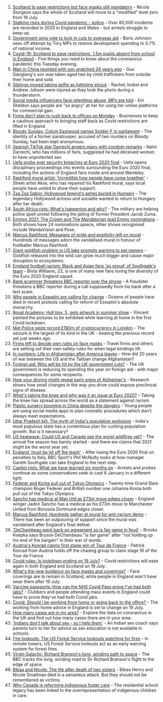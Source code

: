 1. [Scotland to ease restrictions but face masks still mandatory](https://www.bbc.co.uk/news/uk-scotland-57820417) - Nicola Sturgeon says the whole of Scotland will move to a "modified" level zero from 19 July.
2. [Stalking rises during Covid pandemic - police](https://www.bbc.co.uk/news/uk-57407353) - Over 80,000 incidents are recorded in 2020 in England and Wales - but arrests struggle to keep up.
3. [Government wins vote to lock in cuts to overseas aid](https://www.bbc.co.uk/news/uk-politics-57826111) - Boris Johnson sees off attempt by Tory MPs to restore development spending to 0.7% of national income.
4. [Covid-19: Scotland to ease restrictions, 1.5m pupils absent from school in England](https://www.bbc.co.uk/news/uk-57824297) - Five things you need to know about the coronavirus pandemic this Tuesday evening.
5. [Man in China reunited with son snatched 24 years ago](https://www.bbc.co.uk/news/world-asia-china-57815491) - Guo Gangtang's son was taken aged two by child traffickers from outside their home and sold.
6. [Siblings injured taking selfie as lightning struck](https://www.bbc.co.uk/news/uk-england-london-57825759) - Rachel, Isobel and Andrew Jobson were injured as they took the photo during a thunderstorm.
7. [Social media influencers face relentless abuse, MPs are told](https://www.bbc.co.uk/news/entertainment-arts-57823716) - Em Sheldon says people are "so angry" at her for using her online platforms for commercial gain.
8. [Firms don't plan to rush back to offices on Monday](https://www.bbc.co.uk/news/business-57820706) - Businesses to keep a cautious approach to bringing staff back as Covid restrictions are lifted in England.
9. [Bloody Sunday: Colum Eastwood names Soldier F in parliament](https://www.bbc.co.uk/news/uk-northern-ireland-57825284) - The identity of a former paratrooper, accused of two murders on Bloody Sunday, had been kept anonymous.
10. [Spanish TikTok star Darrechi angers many with condom remarks](https://www.bbc.co.uk/news/world-europe-57819721) - Naim Darrechi, who has millions of fans, suggested he had deceived women to have unprotected sex.
11. [Uefa probe over security breaches at Euro 2020 final](https://www.bbc.co.uk/sport/football/57823364) - Uefa opens disciplinary proceedings into events surrounding the Euro 2020 final, including the actions of England fans inside and around Wembley.
12. [Rashford mural artist: 'Incredible how people have come together'](https://www.bbc.co.uk/news/uk-57822845) - Street artist Akse, who has repaired his Rashford mural, says local people have united to show their support.
13. [Zsa Zsa Gabor: Hollywood legend's ashes buried in Hungary](https://www.bbc.co.uk/news/world-europe-57826835) - The legendary Hollywood actress and socialite wanted to return to Hungary after her death.
14. [South Africa riots: What's happening and why?](https://www.bbc.co.uk/news/world-africa-57828581) - The military are helping police quell unrest following the jailing of former President Jacob Zuma.
15. [Emmys 2021: The Crown and The Mandalorian lead Emmy nominations](https://www.bbc.co.uk/news/entertainment-arts-57806729) - Both shows have 24 nominations apiece, other shows recognised include WandaVision and Pose.
16. [Marcus Rashford: Messages of pride and positivity left on mural](https://www.bbc.co.uk/news/uk-england-manchester-57819446) - Hundreds of messages adorn the vandalised mural in honour of footballer Marcus Rashford.
17. [Giant goldfish problem in US lake prompts warning to pet owners](https://www.bbc.co.uk/news/world-us-canada-57816922) - Goldfish released into the wild can grow much bigger and cause major disruption to ecosystems.
18. [England football racism: Black and Asian fans 'so proud' of Southgate's team](https://www.bbc.co.uk/news/newsbeat-57803412) - Binta Williams, 22, is one of many new fans loving the diversity of the Euro 2020 England squad.
19. [Bank scammer threatens BBC reporter over the phone](https://www.bbc.co.uk/news/uk-england-northamptonshire-57809349) - A fraudster threatens a BBC reporter during a call supposedly from his bank after a text scam.
20. [Why people in Eswatini are calling for change](https://www.bbc.co.uk/news/world-africa-57807153) - Dozens of people have died in recent protests calling for reform of Eswatini's absolute monarchy.
21. [Royal Academy: Hull boy, 5, gets artwork in summer show](https://www.bbc.co.uk/news/uk-england-humber-57819211) - Vincent painted the pictures to be exhibited while learning at home in the first Covid lockdown.
22. [Met Police seize record £180m of cryptocurrency in London](https://www.bbc.co.uk/news/uk-england-london-57816644) - The seizure is the largest of its kind in the UK - beating the previous record set just weeks ago.
23. [Firms left to decide own rules on face masks](https://www.bbc.co.uk/news/business-57677159) - Travel firms and others are setting out their own safety rules for when legal bindings lift.
24. [In numbers: Life in Afghanistan after America leaves](https://www.bbc.co.uk/news/world-asia-57767067) - How did 20 years of war between the US and the Taliban change Afghanistan?
25. [Foreign aid: Who will be hit by the UK government cuts?](https://www.bbc.co.uk/news/57362816) - The UK government is reducing its spending this year on foreign aid - with major consequences for some recipients.
26. [How your driving might reveal early signs of Alzheimer's](https://www.bbc.co.uk/news/business-57670006) - Research shows how small changes in the way you drive could expose preclinical signs of disease.
27. [What's taking the knee and why was it an issue at Euro 2020?](https://www.bbc.co.uk/news/explainers-53098516) - Taking the knee has spread across the world as a statement against racism.
28. [Plastic surgery booming in China despite the dangers](https://www.bbc.co.uk/news/world-asia-china-57691525) - Young people are using social media apps to plan cosmetic procedures which don't always meet expectations.
29. [Uttar Pradesh bill: The myth of India's population explosion](https://www.bbc.co.uk/news/world-asia-india-57801764) - India's most populous state has a contentious plan for curbing population growth. But is it necessary?
30. [US heatwave: Could US and Canada see the worst wildfires yet?](https://www.bbc.co.uk/news/57770728) - The annual fire season has barely started - and there are claims that 2021 might be the worst year yet.
31. [England 'must be let off the leash'](https://www.bbc.co.uk/sport/football/57807877) - After losing the Euro 2020 final on penalties to Italy, BBC Sport's Phil McNulty looks at how manager Gareth Southgate can take England to the next step.
32. [Capitol riots: What we have learned six months on](https://www.bbc.co.uk/news/world-us-canada-57753708) - Arrests and probes continue as some conservatives seek to cast 6 January in a different light.
33. [Federer and Konta pull out of Tokyo Olympics](https://www.bbc.co.uk/sport/tennis/57825935) - Twenty-time Grand Slam champion Roger Federer and British number one Johanna Konta both pull out of the Tokyo Olympics.
34. [Sancho has medical at Man Utd as £73m move edges closer](https://www.bbc.co.uk/sport/football/57826019) - England winger Jadon Sancho has a medical as his £73m move to Manchester United from Borussia Dortmund edges closer.
35. [Marcus Rashford: Hundreds gather at mural for anti-racism demo](https://www.bbc.co.uk/news/uk-england-manchester-57824639) - There has been an outpouring of support since the mural was vandalised after England's final defeat.
36. ['DeChambeau went back on agreement so is fair game in feud'](https://www.bbc.co.uk/sport/golf/57826438) - Brooks Koepka says Bryson DeChambeau "is fair game" after "not holding up his end of the bargain" in their war of words.
37. [Austria's Konrad claims first stage win of Tour de France](https://www.bbc.co.uk/sport/cycling/57825930) - Patrick Konrad from Austria holds off the chasing group to claim stage 16 of the Tour de France.
38. [Covid rules: Is lockdown ending on 19 July?](https://www.bbc.co.uk/news/explainers-52530518) - Covid restrictions will ease again in both England and Scotland on 19 July.
39. [What's the new guidance on face masks and coverings?](https://www.bbc.co.uk/news/health-51205344) - Face coverings are to remain in Scotland, while people in England won't have wear them after 19 July.
40. [Vaccine passports: How can the NHS Covid Pass prove I've had both jabs?](https://www.bbc.co.uk/news/explainers-55718553) - Clubbers and people attending mass events in England could have to prove they've had both Covid jabs.
41. [Covid: Should I be working from home or going back to the office?](https://www.bbc.co.uk/news/business-52567567) - The working from home advice in England is set to change on 19 July.
42. [How many cases are in my area?](https://www.bbc.co.uk/news/uk-51768274) - Explore the data on coronavirus in the UK and find out how many cases there are in your area.
43. ['Indians don't talk about sex - so I help them'](https://www.bbc.co.uk/news/stories-56838660) - An Indian sex coach says parents turn to her for advice as sex education is not available in schools.
44. [Fire lookouts: The US Forest Service lookouts watching for fires](https://www.bbc.co.uk/news/world-us-canada-57626403) - In remote towers, US Forest Service lookouts act as an early warning system for forest fires.
45. [Virgin Galactic: Richard Branson's long, winding path to space](https://www.bbc.co.uk/news/science-environment-57798167) - The BBC tracks the long, winding road to Sir Richard Branson's flight to the edge of space.
46. [Bibaa and Nicole: The life after death of two sisters](https://www.bbc.co.uk/news/uk-england-london-57679755) - Bibaa Henry and Nicole Smallman died in a senseless attack. But they should not be remembered as victims.
47. [Why Canada is reforming indigenous foster care](https://www.bbc.co.uk/news/world-us-canada-57646170) - The residential school legacy has been linked to the overrepresentation of indigenous children in care.
